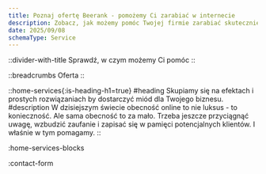 ```yaml
---
title: Poznaj ofertę Beerank - pomożemy Ci zarabiać w internecie
description: Zobacz, jak możemy pomóc Twojej firmie zarabiać skuteczniej w internecie. Reklama, SEO, Analityka - zajmiemy się wszystkim za Ciebie!
date: 2025/09/08
schemaType: Service
---
```


::divider-with-title
Sprawdź, w czym możemy Ci pomóc
::

::breadcrumbs
Oferta
::

::home-services{:is-heading-h1=true}
#heading
Skupiamy się na efektach i prostych rozwiązaniach by dostarczyć miód dla Twojego biznesu.
#description
W dzisiejszym świecie obecność online to nie luksus - to konieczność.  Ale sama obecność to za mało. Trzeba jeszcze przyciągnąć uwagę, wzbudzić zaufanie i zapisać się w pamięci potencjalnych klientów. I właśnie w tym  pomagamy.
::

:home-services-blocks

:contact-form